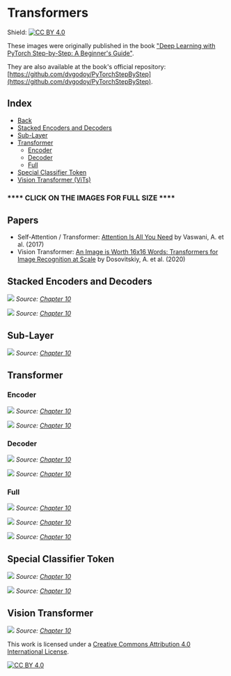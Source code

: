 # Transformers

Shield: [![CC BY 4.0][cc-by-shield]][cc-by]

These images were originally published in the book ["Deep Learning with PyTorch Step-by-Step: A Beginner's Guide"](https://leanpub.com/pytorch).

They are also available at the book's official repository: [https://github.com/dvgodoy/PyTorchStepByStep](https://github.com/dvgodoy/PyTorchStepByStep).

## Index

- [Back](https://github.com/dvgodoy/dl-visuals)
- [Stacked Encoders and Decoders](#stacked-encoders-and-decoders)
- [Sub-Layer](#sub-layer)
- [Transformer](#transformer)
    - [Encoder](#encoder)
    - [Decoder](#decoder)
    - [Full](#full)
- [Special Classifier Token](#special-classifier-token)
- [Vision Transformer (ViTs)](#vision-transformer)

### **** CLICK ON THE IMAGES FOR FULL SIZE ****

## Papers

- Self-Attention / Transformer: [Attention Is All You Need](https://arxiv.org/abs/1706.03762) by Vaswani, A. et al. (2017)
- Vision Transformer: [An Image is Worth 16x16 Words: Transformers for Image Recognition at Scale](https://arxiv.org/abs/2010.11929) by Dosovitskiy, A. et al. (2020)

## Stacked Encoders and Decoders

[![](https://raw.githubusercontent.com/dvgodoy/dl-visuals/main/Transformers/stacked_encdec.png)](https://raw.githubusercontent.com/dvgodoy/dl-visuals/main/Transformers/stacked_encdec.png)
*Source: [Chapter 10](https://github.com/dvgodoy/PyTorchStepByStep/blob/master/Chapter10.ipynb)*

[![](https://raw.githubusercontent.com/dvgodoy/dl-visuals/main/Transformers/stacked_layers.png)](https://raw.githubusercontent.com/dvgodoy/dl-visuals/main/Transformers/stacked_layers.png)
*Source: [Chapter 10](https://github.com/dvgodoy/PyTorchStepByStep/blob/master/Chapter10.ipynb)*

## Sub-Layer

[![](https://raw.githubusercontent.com/dvgodoy/dl-visuals/main/Transformers/sublayer.png)](https://raw.githubusercontent.com/dvgodoy/dl-visuals/main/Transformers/sublayer.png)
*Source: [Chapter 10](https://github.com/dvgodoy/PyTorchStepByStep/blob/master/Chapter10.ipynb)*

## Transformer

### Encoder

[![](https://raw.githubusercontent.com/dvgodoy/dl-visuals/main/Transformers/transf_encself.png)](https://raw.githubusercontent.com/dvgodoy/dl-visuals/main/Transformers/transf_encself.png)
*Source: [Chapter 10](https://github.com/dvgodoy/PyTorchStepByStep/blob/master/Chapter10.ipynb)*

[![](https://raw.githubusercontent.com/dvgodoy/dl-visuals/main/Transformers/enc_both.png)](https://raw.githubusercontent.com/dvgodoy/dl-visuals/main/Transformers/enc_both.png)
*Source: [Chapter 10](https://github.com/dvgodoy/PyTorchStepByStep/blob/master/Chapter10.ipynb)*

### Decoder

[![](https://raw.githubusercontent.com/dvgodoy/dl-visuals/main/Transformers/transf_decself.png)](https://raw.githubusercontent.com/dvgodoy/dl-visuals/main/Transformers/transf_decself.png)
*Source: [Chapter 10](https://github.com/dvgodoy/PyTorchStepByStep/blob/master/Chapter10.ipynb)*

[![](https://raw.githubusercontent.com/dvgodoy/dl-visuals/main/Transformers/dec_both.png)](https://raw.githubusercontent.com/dvgodoy/dl-visuals/main/Transformers/dec_both.png)
*Source: [Chapter 10](https://github.com/dvgodoy/PyTorchStepByStep/blob/master/Chapter10.ipynb)*

### Full

[![](https://raw.githubusercontent.com/dvgodoy/dl-visuals/main/Transformers/transf_encdecself.png)](https://raw.githubusercontent.com/dvgodoy/dl-visuals/main/Transformers/transf_encdecself.png)
*Source: [Chapter 10](https://github.com/dvgodoy/PyTorchStepByStep/blob/master/Chapter10.ipynb)*

[![](https://raw.githubusercontent.com/dvgodoy/dl-visuals/main/Transformers/full_transformer.png)](https://raw.githubusercontent.com/dvgodoy/dl-visuals/main/Transformers/full_transformer.png)
*Source: [Chapter 10](https://github.com/dvgodoy/PyTorchStepByStep/blob/master/Chapter10.ipynb)*

[![](https://raw.githubusercontent.com/dvgodoy/dl-visuals/main/Transformers/transf_classes.png)](https://raw.githubusercontent.com/dvgodoy/dl-visuals/main/Transformers/transf_classes.png)
*Source: [Chapter 10](https://github.com/dvgodoy/PyTorchStepByStep/blob/master/Chapter10.ipynb)*

## Special Classifier Token

[![](https://raw.githubusercontent.com/dvgodoy/dl-visuals/main/Transformers/cls_hidden_state.png)](https://raw.githubusercontent.com/dvgodoy/dl-visuals/main/Transformers/cls_hidden_state.png)
*Source: [Chapter 10](https://github.com/dvgodoy/PyTorchStepByStep/blob/master/Chapter10.ipynb)*

[![](https://raw.githubusercontent.com/dvgodoy/dl-visuals/main/Transformers/two_cls_embeds.png)](https://raw.githubusercontent.com/dvgodoy/dl-visuals/main/Transformers/two_cls_embeds.png)
*Source: [Chapter 10](https://github.com/dvgodoy/PyTorchStepByStep/blob/master/Chapter10.ipynb)*

## Vision Transformer

[![](https://raw.githubusercontent.com/dvgodoy/dl-visuals/main/Transformers/vit_model.png)](https://raw.githubusercontent.com/dvgodoy/dl-visuals/main/Transformers/vit_model.png)
*Source: [Chapter 10](https://github.com/dvgodoy/PyTorchStepByStep/blob/master/Chapter10.ipynb)*

This work is licensed under a
[Creative Commons Attribution 4.0 International License][cc-by].

[![CC BY 4.0][cc-by-image]][cc-by]

[cc-by]: http://creativecommons.org/licenses/by/4.0/
[cc-by-image]: https://i.creativecommons.org/l/by/4.0/88x31.png
[cc-by-shield]: https://img.shields.io/badge/License-CC%20BY%204.0-lightgrey.svg
